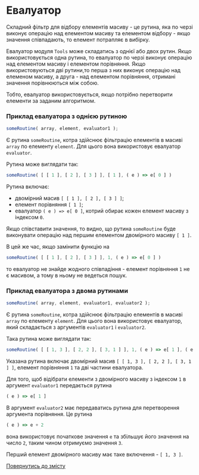 # Евалуатор

Складний фільтр для відбору елементів масиву - це рутина, яка по черзі виконує операцію над елементом масиву та елементом відбору - якщо значення співпадають, то елемент потрапляє в вибірку.

Евалуатор модуля `Tools` може складатись з однієї або двох рутин. Якщо використовується одна рутина, то евалуатор по черзі виконує операцію над елементом масиву і елементом порівняння. Якщо використовуються дві рутини,то перша з них виконує операцію над елеменом масиву, а друга - над елементом порівняння, отримані значення порівнюються між собою.

Тобто, евалуатор використовується, якщо потрібно перетворити елементи за заданим алгоритмом.

### Приклад евалуатора з однією рутиною

```js
someRoutine( array, element, evaluator1 );
```
Є рутина `someRoutine`, котра здійснює фільтрацію елементів в масиві `array` по елементу `element`. Для цього вона використовує евалуатор `evaluator`.

Рутина може виглядати так:

```js
someRoutine( [ [ 1 ], [ 2 ], [ 3 ] ], [ 1 ], ( e ) => e[ 0 ] )    
```

Рутина включає:
- двомірний масив `[ [ 1 ], [ 2 ], [ 3 ] ]`;
- елемент порівняння `[ 1 ]`;
- евалуатор `( e ) => e[ 0 ]`, котрий обирає кожен елемент масиву з індексом `0`.

Якщо співставити значення, то видно, що рутина `someRoutine` буде виконувати операцію над першим елементом двомірного масиву `[ 1 ]`.

В цей же час, якщо замінити функцію на

```js
someRoutine( [ [ 1 ], [ 2 ], [ 3 ] ], 1, ( e ) => e[ 0 ] )    
```

то евалуатор не знайде жодного співпадіння - елемент порівняння `1` не є масивом, а тому в ньому не ведеться пошук.

### Приклад евалуатора з двома рутинами

```js
someRoutine( array, element, evaluator1, evaluator2 );
```
Є рутина `someRoutine`, котра здійснює фільтрацію елементів в масиві `array` по елементу `element`. Для цього вона використовує евалуатор, який складається з аргументів `evaluator1` i `evaluator2`.

Така рутина може виглядати так:

```js
someRoutine( [ [ 1, 3 ], [ 2, 2 ], [ 3, 1 ] ], 1, ( e ) => e[ 1 ], ( e ) => e + 2 );
```

Указана рутина включає двомірний масив `[ [ 1, 3 ], [ 2, 2 ], [ 3, 1 ] ]`, елемент порівняння `1` та дві частини евалуатора.

Для того, щоб відібрати елементи з двомірного масиву з індексом `1` в аргумент `evaluator1` передається рутина

```js
( e ) => e[ 1 ]
```

В аргумент `evaluator2` має передаватись рутина для перетворення аргумента порівняння. Це рутина

```js
( e ) => e + 2
```

вона використовує початкове значення `e` та збільшує його значення на число `2`, таким чином отримуємо значення `3`.

Перший елемент двомірного масиву має таке включення - `[ 1, 3 ]`.

[Повернутись до змісту](../README.md#Концепції)
